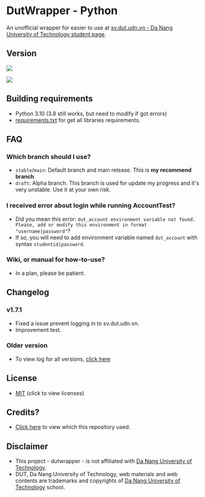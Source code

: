 # DutWrapper - Python

An unofficial wrapper for easier to use at [sv.dut.udn.vn - Da Nang University of Technology student page](http://sv.dut.udn.vn).

## Version

[![](https://img.shields.io/github/v/release/dutwrapper/dutwrapper-python?label=release)](https://github.com/dutwrapper/dutwrapper-python/releases)

[![](https://img.shields.io/github/v/tag/dutwrapper/dutwrapper-python?label=pre-release)](https://github.com/dutwrapper/dutwrapper-python/releases)

## Building requirements

- Python 3.10 (3.8 still works, but need to modify if got errors)
- [requirements.txt](requirements.txt) for get all libraries requirements.

## FAQ

### Which branch should I use?
- `stable`/`main`: Default branch and main release. This is **my recommend branch**.
- `draft`: Alpha branch. This branch is used for update my progress and it's very unstable. Use it at your own risk.

### I received error about login while running AccountTest?
- Did you mean this error: `dut_account environment variable not found. Please, add or modify this environment in format "username|password"`?
- If so, you will need to add environment variable named `dut_account` with syntax `studentid|password`.

### Wiki, or manual for how-to-use?
- In a plan, please be patient.

## Changelog

### v1.7.1
- Fixed a issue prevent logging in to sv.dut.udn.vn.
- Improvement test.

### Older version
- To view log for all versions, [click here](CHANGELOG.md)

## License
- [MIT](LICENSE) (click to view licenses)

## Credits?
- [Click here](CREDIT.md) to view which this repository used.

## Disclaimer
- This project - dutwrapper - is not affiliated with [Da Nang University of Technology](http://sv.dut.udn.vn).
- DUT, Da Nang University of Technology, web materials and web contents are trademarks and copyrights of [Da Nang University of Technology](http://sv.dut.udn.vn) school.
